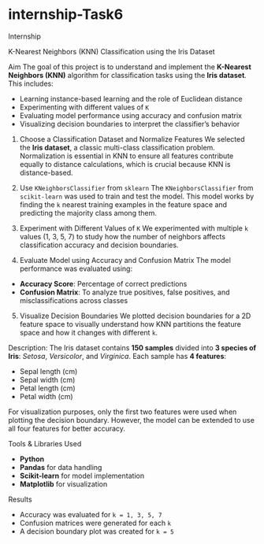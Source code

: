 # internship-Task6
Internship

 K-Nearest Neighbors (KNN) Classification using the Iris Dataset

 Aim
The goal of this project is to understand and implement the **K-Nearest Neighbors (KNN)** algorithm for classification tasks using the **Iris dataset**. This includes:
- Learning instance-based learning and the role of Euclidean distance
- Experimenting with different values of `K`
- Evaluating model performance using accuracy and confusion matrix
- Visualizing decision boundaries to interpret the classifier’s behavior



 1. Choose a Classification Dataset and Normalize Features
We selected the **Iris dataset**, a classic multi-class classification problem. Normalization is essential in KNN to ensure all features contribute equally to distance calculations, which is crucial because KNN is distance-based.

  2. Use `KNeighborsClassifier` from `sklearn`
The `KNeighborsClassifier` from `scikit-learn` was used to train and test the model. This model works by finding the `k` nearest training examples in the feature space and predicting the majority class among them.

  3. Experiment with Different Values of `K`
We experimented with multiple `k` values (1, 3, 5, 7) to study how the number of neighbors affects classification accuracy and decision boundaries.

  4. Evaluate Model using Accuracy and Confusion Matrix
The model performance was evaluated using:
- **Accuracy Score**: Percentage of correct predictions
- **Confusion Matrix**: To analyze true positives, false positives, and misclassifications across classes

 5. Visualize Decision Boundaries
We plotted decision boundaries for a 2D feature space to visually understand how KNN partitions the feature space and how it changes with different `k`.




  Description:
The Iris dataset contains **150 samples** divided into **3 species of Iris**: *Setosa*, *Versicolor*, and *Virginica*. Each sample has **4 features**:
- Sepal length (cm)
- Sepal width (cm)
- Petal length (cm)
- Petal width (cm)

For visualization purposes, only the first two features were used when plotting the decision boundary. However, the model can be extended to use all four features for better accuracy.


 Tools & Libraries Used

- **Python**
- **Pandas** for data handling
- **Scikit-learn** for model implementation
- **Matplotlib** for visualization


 Results
- Accuracy was evaluated for `k = 1, 3, 5, 7`
- Confusion matrices were generated for each `k`
- A decision boundary plot was created for `k = 5`



